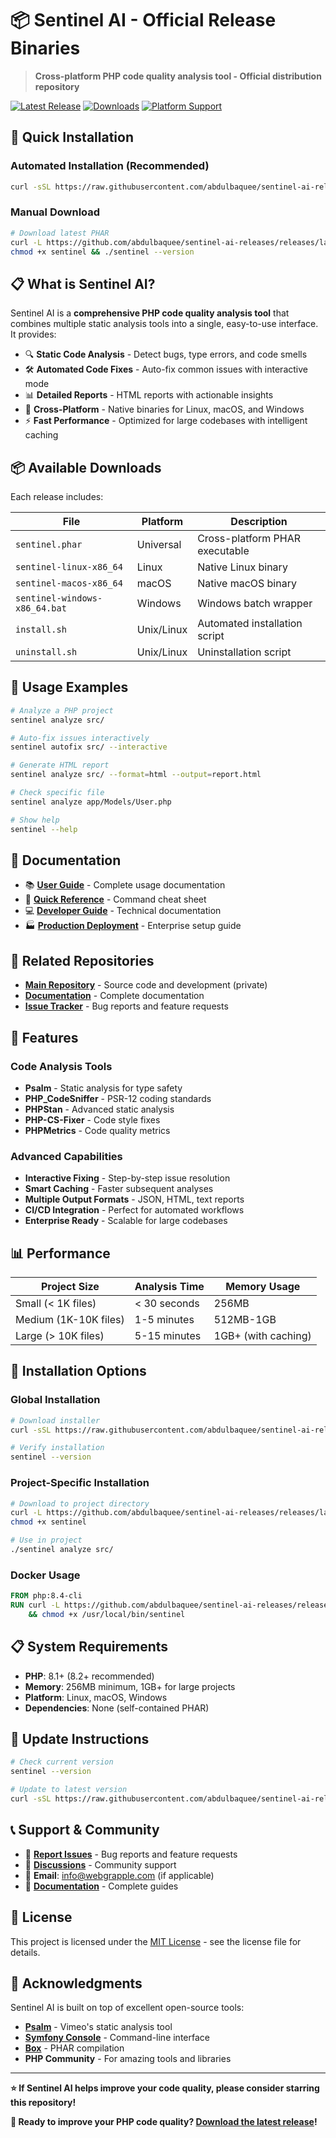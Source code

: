 # 📦 Sentinel AI - Official Release Binaries

> **Cross-platform PHP code quality analysis tool - Official distribution repository**

[![Latest Release](https://img.shields.io/github/v/release/abdulbaquee/sentinel-ai-releases?style=for-the-badge&logo=github)](https://github.com/abdulbaquee/sentinel-ai-releases/releases/latest)
[![Downloads](https://img.shields.io/github/downloads/abdulbaquee/sentinel-ai-releases/total?style=for-the-badge&logo=download)](https://github.com/abdulbaquee/sentinel-ai-releases/releases)
[![Platform Support](https://img.shields.io/badge/Platform-Linux%20%7C%20macOS%20%7C%20Windows-blue?style=for-the-badge&logo=matrix)](https://github.com/abdulbaquee/sentinel-ai-releases/releases)

## 🚀 **Quick Installation**

### **Automated Installation (Recommended)**

```bash
curl -sSL https://raw.githubusercontent.com/abdulbaquee/sentinel-ai-releases/main/install.sh | bash
```

### **Manual Download**

```bash
# Download latest PHAR
curl -L https://github.com/abdulbaquee/sentinel-ai-releases/releases/latest/download/sentinel.phar -o sentinel
chmod +x sentinel && ./sentinel --version
```

## 📋 **What is Sentinel AI?**

Sentinel AI is a **comprehensive PHP code quality analysis tool** that combines multiple static analysis tools into a single, easy-to-use interface. It provides:

- 🔍 **Static Code Analysis** - Detect bugs, type errors, and code smells
- 🛠️ **Automated Code Fixes** - Auto-fix common issues with interactive mode
- 📊 **Detailed Reports** - HTML reports with actionable insights
- 🚀 **Cross-Platform** - Native binaries for Linux, macOS, and Windows
- ⚡ **Fast Performance** - Optimized for large codebases with intelligent caching

## 📦 **Available Downloads**

Each release includes:

| File                          | Platform   | Description                    |
| ----------------------------- | ---------- | ------------------------------ |
| `sentinel.phar`               | Universal  | Cross-platform PHAR executable |
| `sentinel-linux-x86_64`       | Linux      | Native Linux binary            |
| `sentinel-macos-x86_64`       | macOS      | Native macOS binary            |
| `sentinel-windows-x86_64.bat` | Windows    | Windows batch wrapper          |
| `install.sh`                  | Unix/Linux | Automated installation script  |
| `uninstall.sh`                | Unix/Linux | Uninstallation script          |

## 🔧 **Usage Examples**

```bash
# Analyze a PHP project
sentinel analyze src/

# Auto-fix issues interactively
sentinel autofix src/ --interactive

# Generate HTML report
sentinel analyze src/ --format=html --output=report.html

# Check specific file
sentinel analyze app/Models/User.php

# Show help
sentinel --help
```

## 📖 **Documentation**

- 📚 **[User Guide](https://github.com/abdulbaquee/sentinel-ai/blob/main/docs/user-guides/USER_GUIDE.md)** - Complete usage documentation
- 🚀 **[Quick Reference](https://github.com/abdulbaquee/sentinel-ai/blob/main/docs/user-guides/QUICK_REFERENCE.md)** - Command cheat sheet
- 💻 **[Developer Guide](https://github.com/abdulbaquee/sentinel-ai/blob/main/docs/developer/)** - Technical documentation
- 🏭 **[Production Deployment](https://github.com/abdulbaquee/sentinel-ai/blob/main/docs/developer/PRODUCTION_DEPLOYMENT.md)** - Enterprise setup guide

## 🔗 **Related Repositories**

- **[Main Repository](https://github.com/abdulbaquee/sentinel-ai)** - Source code and development (private)
- **[Documentation](https://github.com/abdulbaquee/sentinel-ai/tree/main/docs)** - Complete documentation
- **[Issue Tracker](https://github.com/abdulbaquee/sentinel-ai/issues)** - Bug reports and feature requests

## 🌟 **Features**

### **Code Analysis Tools**

- **Psalm** - Static analysis for type safety
- **PHP_CodeSniffer** - PSR-12 coding standards
- **PHPStan** - Advanced static analysis
- **PHP-CS-Fixer** - Code style fixes
- **PHPMetrics** - Code quality metrics

### **Advanced Capabilities**

- **Interactive Fixing** - Step-by-step issue resolution
- **Smart Caching** - Faster subsequent analyses
- **Multiple Output Formats** - JSON, HTML, text reports
- **CI/CD Integration** - Perfect for automated workflows
- **Enterprise Ready** - Scalable for large codebases

## 📊 **Performance**

| Project Size          | Analysis Time | Memory Usage        |
| --------------------- | ------------- | ------------------- |
| Small (< 1K files)    | < 30 seconds  | 256MB               |
| Medium (1K-10K files) | 1-5 minutes   | 512MB-1GB           |
| Large (> 10K files)   | 5-15 minutes  | 1GB+ (with caching) |

## 🚀 **Installation Options**

### **Global Installation**

```bash
# Download installer
curl -sSL https://raw.githubusercontent.com/abdulbaquee/sentinel-ai-releases/main/install.sh | bash

# Verify installation
sentinel --version
```

### **Project-Specific Installation**

```bash
# Download to project directory
curl -L https://github.com/abdulbaquee/sentinel-ai-releases/releases/latest/download/sentinel.phar -o sentinel
chmod +x sentinel

# Use in project
./sentinel analyze src/
```

### **Docker Usage**

```dockerfile
FROM php:8.4-cli
RUN curl -L https://github.com/abdulbaquee/sentinel-ai-releases/releases/latest/download/sentinel.phar -o /usr/local/bin/sentinel \
    && chmod +x /usr/local/bin/sentinel
```

## 📋 **System Requirements**

- **PHP**: 8.1+ (8.2+ recommended)
- **Memory**: 256MB minimum, 1GB+ for large projects
- **Platform**: Linux, macOS, Windows
- **Dependencies**: None (self-contained PHAR)

## 🔄 **Update Instructions**

```bash
# Check current version
sentinel --version

# Update to latest version
curl -sSL https://raw.githubusercontent.com/abdulbaquee/sentinel-ai-releases/main/install.sh | bash
```

## 📞 **Support & Community**

- 🐛 **[Report Issues](https://github.com/abdulbaquee/sentinel-ai/issues)** - Bug reports and feature requests
- 💬 **[Discussions](https://github.com/abdulbaquee/sentinel-ai/discussions)** - Community support
- 📧 **Email**: info@webgrapple.com (if applicable)
- 📖 **[Documentation](https://github.com/abdulbaquee/sentinel-ai/tree/main/docs)** - Complete guides

## 📄 **License**

This project is licensed under the [MIT License](LICENSE) - see the license file for details.

## 🙏 **Acknowledgments**

Sentinel AI is built on top of excellent open-source tools:

- **[Psalm](https://psalm.dev/)** - Vimeo's static analysis tool
- **[Symfony Console](https://symfony.com/doc/current/components/console.html)** - Command-line interface
- **[Box](https://github.com/box-project/box)** - PHAR compilation
- **PHP Community** - For amazing tools and libraries

---

**⭐ If Sentinel AI helps improve your code quality, please consider starring this repository!**

**🚀 Ready to improve your PHP code quality? [Download the latest release](https://github.com/abdulbaquee/sentinel-ai-releases/releases/latest)!**
